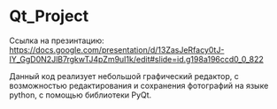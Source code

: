 # Qt_Project

Ссылка на презинтацию:
https://docs.google.com/presentation/d/13ZasJeRfacy0tJ-IY_GgD0N2JlB7rgkwTJ4pZm9uI1k/edit#slide=id.g198a196ccd0_0_822

Данный код реализует небольшой графический редактор, с возможностью редактирования и сохранения фотографий на языке python, с помощью библиотеки PyQt.
